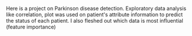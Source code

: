 Here is a project on Parkinson disease detection. Exploratory data analysis like correlation, plot was used on patient's attribute information to predict the status of each patient. I also fleshed out which data is most influential (feature importance)


